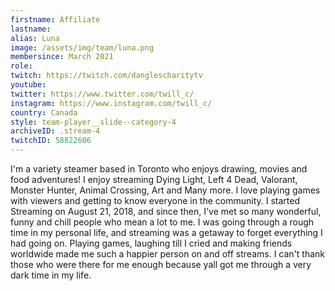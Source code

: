 ```yaml
---
firstname: Affiliate
lastname:
alias: Luna
image: /assets/img/team/luna.png
membersince: March 2021
role: 
twitch: https://twitch.com/danglescharitytv
youtube:
twitter: https://www.twitter.com/twill_c/
instagram: https://www.instagram.com/twill_c/
country: Canada
style: team-player__slide--category-4
archiveID: .stream-4
twitchID: 58822606 
---
```

I'm a variety steamer based in Toronto who enjoys drawing, movies and food adventures! I enjoy streaming Dying Light, Left 4 Dead, Valorant, Monster Hunter, Animal Crossing, Art and Many more. I love playing games with viewers and getting to know everyone in the community. I started Streaming on August 21, 2018, and since then, I've met so many wonderful, funny and chill people who mean a lot to me. I was going through a rough time in my personal life, and streaming was a getaway to forget everything I had going on. Playing games, laughing till I cried and making friends worldwide made me such a happier person on and off streams. I can't thank those who were there for me enough because yall got me through a very dark time in my life.